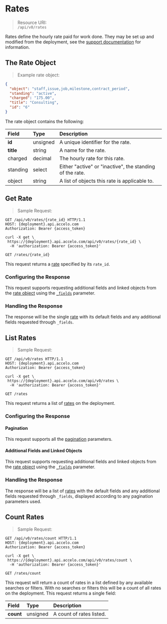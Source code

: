 # Rates
> Resource URI:  
`/api/v0/rates`

Rates define the hourly rate paid for work done. They may be set up and modified from the deployment, see the [support documentation](https://www.accelo.com/resources/help/faq/setup-rates/) for information.

## The Rate Object
> Example rate object:

```json
{
  "object": "staff,issue,job,milestone,contract_period",
  "standing": "active",
  "charged": "175.00",
  "title": "Consulting",
  "id": "6"
}
```

The rate object contains the following:

| Field | Type | Description |
|:-|:-|:-|
| **id** | unsigned | A unique identifier for the rate. |
| **title** | string | A name for the rate. |
| charged | decimal | The hourly rate for this rate. |
| standing | select | Either "active" or "inactive", the standing of the rate. |
| object | string | A list of objects this rate is applicable to. |







## Get Rate
> Sample Request:  

```http
GET /api/v0/rates/{rate_id} HTTP/1.1
HOST: {deployment}.api.accelo.com
Authorization: Bearer {access_token}
```

```shell
curl -X get \
 https://{deployment}.api.accelo.com/api/v0/rates/{rate_id} \
  -H 'authorization: Bearer {access_token}'
```

`GET /rates/{rate_id}`

This request returns a [rate](#the-rate-object) specified by its `rate_id`.

### Configuring the Response
This request supports requesting additional fields and linked objects from the [rate object](#the-rate-object) using the [`_fields`](#configuring-the-response-fields) parameter.

### Handling the Response
The response will be the single [rate](#the-rate-object) with its default fields and any additional fields requested through `_fields`.







## List Rates
> Sample Request:  

```http
GET /api/v0/rates HTTP/1.1
HOST: {deployment}.api.accelo.com
Authorization: Bearer {access_token}
```

```shell
curl -X get \
 https://{deployment}.api.accelo.com/api/v0/rates \
  -H 'authorization: Bearer {access_token}'
```

`GET /rates`

This request returns a list of [rates](#the-rate-object) on the deployment.

### Configuring the Response

#### Pagination
This request supports all the [pagination](#configuring-the-response-pagination) parameters.

#### Additional Fields and Linked Objects
This request supports requesting additional fields and linked objects from the [rate object](#the-rate-object) using the [`_fields`](#configuring-the-response-fields) parameter.

### Handling the Response
The response will be a list of [rates](#the-rate-object) with the default fields and any additional fields requested through `_fields`, displayed according to any pagination parameters used.







## Count Rates
> Sample Request:  

```http
GET /api/v0/rates/count HTTP/1.1
HOST: {deployment}.api.accelo.com
Authorization: Bearer {access_token}
```

```shell
curl -X get \
 https://{deployment}.api.accelo.com/api/v0/rates/count \
  -H 'authorization: Bearer {access_token}'
```

`GET /rates/count`

This request will return a count of rates in a list defined by any available searches or filters. With no searches or filters this will be a count of all rates on the deployment. This request returns a single field:

| Field | Type | Description |
|:-|:-|:-|
| **count** | unsigned | A count of rates listed. |
